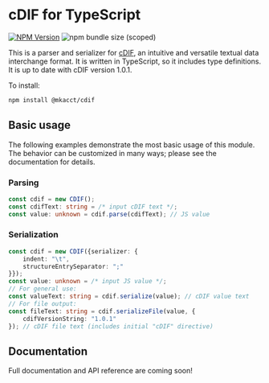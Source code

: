 # cDIF for TypeScript

[![NPM Version](https://img.shields.io/npm/v/%40mkacct%2Fcdif)](https://www.npmjs.com/package/@mkacct/cdif)
![npm bundle size (scoped)](https://img.shields.io/bundlephobia/min/%40mkacct/cdif)

This is a parser and serializer for [cDIF](https://github.com/mkacct/cdif/blob/main/spec.md), an intuitive and versatile textual data interchange format. It is written in TypeScript, so it includes type definitions. It is up to date with cDIF version 1.0.1.

To install:

```sh
npm install @mkacct/cdif
```

## Basic usage

The following examples demonstrate the most basic usage of this module. The behavior can be customized in many ways; please see the documentation for details.

### Parsing

```typescript
const cdif = new CDIF();
const cdifText: string = /* input cDIF text */;
const value: unknown = cdif.parse(cdifText); // JS value
```

### Serialization

```typescript
const cdif = new CDIF({serializer: {
    indent: "\t",
    structureEntrySeparator: ";"
}});
const value: unknown = /* input JS value */;
// For general use:
const valueText: string = cdif.serialize(value); // cDIF value text
// For file output:
const fileText: string = cdif.serializeFile(value, {
    cdifVersionString: "1.0.1"
}); // cDIF file text (includes initial "cDIF" directive)
```

## Documentation

Full documentation and API reference are coming soon!

